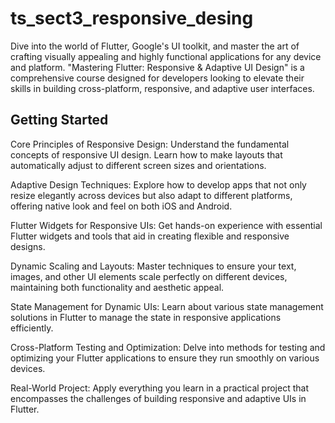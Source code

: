 # ts_sect3_responsive_desing

Dive into the world of Flutter, Google's UI toolkit, and master the art of crafting visually appealing and highly functional applications for any device and platform. "Mastering Flutter: Responsive & Adaptive UI Design" is a comprehensive course designed for developers looking to elevate their skills in building cross-platform, responsive, and adaptive user interfaces.

## Getting Started

Core Principles of Responsive Design: Understand the fundamental concepts of responsive UI design. Learn how to make layouts that automatically adjust to different screen sizes and orientations.

Adaptive Design Techniques: Explore how to develop apps that not only resize elegantly across devices but also adapt to different platforms, offering native look and feel on both iOS and Android.

Flutter Widgets for Responsive UIs: Get hands-on experience with essential Flutter widgets and tools that aid in creating flexible and responsive designs.

Dynamic Scaling and Layouts: Master techniques to ensure your text, images, and other UI elements scale perfectly on different devices, maintaining both functionality and aesthetic appeal.

State Management for Dynamic UIs: Learn about various state management solutions in Flutter to manage the state in responsive applications efficiently.

Cross-Platform Testing and Optimization: Delve into methods for testing and optimizing your Flutter applications to ensure they run smoothly on various devices.

Real-World Project: Apply everything you learn in a practical project that encompasses the challenges of building responsive and adaptive UIs in Flutter.
